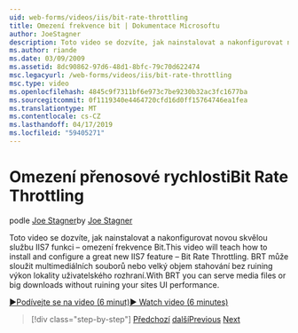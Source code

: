 ```yaml
---
uid: web-forms/videos/iis/bit-rate-throttling
title: Omezení frekvence bit | Dokumentace Microsoftu
author: JoeStagner
description: Toto video se dozvíte, jak nainstalovat a nakonfigurovat novou skvělou službu IIS7 funkci – omezení frekvence Bit. S BRT může sloužit multimediálních souborů nebo withou velké soubory ke stažení...
ms.author: riande
ms.date: 03/09/2009
ms.assetid: 8dc90862-97d6-48d1-8bfc-79c70d622474
msc.legacyurl: /web-forms/videos/iis/bit-rate-throttling
msc.type: video
ms.openlocfilehash: 4845c9f7311bf6e973c7be9230b32ac3fc1677ba
ms.sourcegitcommit: 0f1119340e4464720cfd16d0ff15764746ea1fea
ms.translationtype: MT
ms.contentlocale: cs-CZ
ms.lasthandoff: 04/17/2019
ms.locfileid: "59405271"
---
```

# <a name="bit-rate-throttling"></a><span data-ttu-id="b9283-104">Omezení přenosové rychlosti</span><span class="sxs-lookup"><span data-stu-id="b9283-104">Bit Rate Throttling</span></span>

<span data-ttu-id="b9283-105">podle [Joe Stagner](https://github.com/JoeStagner)</span><span class="sxs-lookup"><span data-stu-id="b9283-105">by [Joe Stagner](https://github.com/JoeStagner)</span></span>

<span data-ttu-id="b9283-106">Toto video se dozvíte, jak nainstalovat a nakonfigurovat novou skvělou službu IIS7 funkci – omezení frekvence Bit.</span><span class="sxs-lookup"><span data-stu-id="b9283-106">This video will teach how to install and configure a great new IIS7 feature – Bit Rate Throttling.</span></span> <span data-ttu-id="b9283-107">BRT může sloužit multimediálních souborů nebo velký objem stahování bez ruining výkon lokality uživatelského rozhraní.</span><span class="sxs-lookup"><span data-stu-id="b9283-107">With BRT you can serve media files or big downloads without ruining your sites UI performance.</span></span>

[<span data-ttu-id="b9283-108">&#9654;Podívejte se na video (6 minut)</span><span class="sxs-lookup"><span data-stu-id="b9283-108">&#9654; Watch video (6 minutes)</span></span>](https://channel9.msdn.com/Blogs/ASP-NET-Site-Videos/bit-rate-throttling)

> [!div class="step-by-step"]
> <span data-ttu-id="b9283-109">[Předchozí](installing-ftp7.md)
> [další](iis7-playlists.md)</span><span class="sxs-lookup"><span data-stu-id="b9283-109">[Previous](installing-ftp7.md)
[Next](iis7-playlists.md)</span></span>
